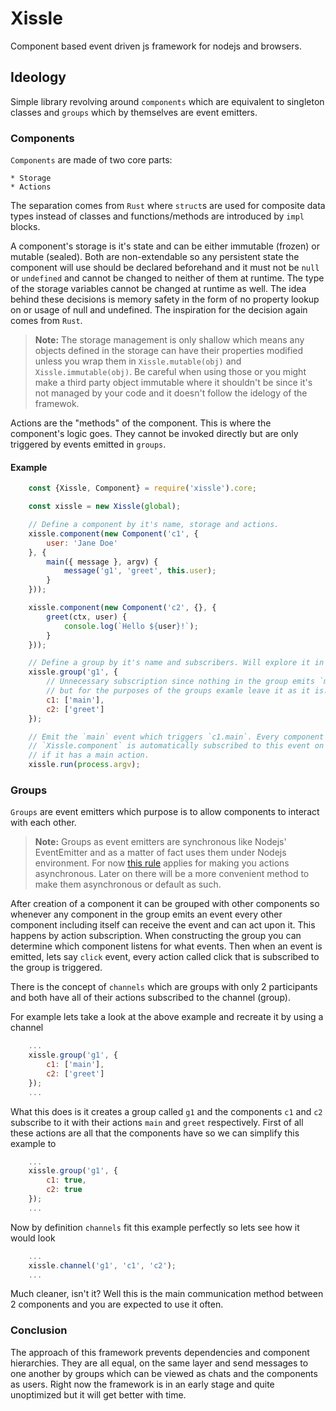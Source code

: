 # Xissle

Component based event driven js framework for nodejs and browsers.

## Ideology

Simple library revolving around `components` which are equivalent to singleton classes and `groups`
which by themselves are event emitters.

### Components

`Components` are made of two core parts:

    * Storage
    * Actions

The separation comes from `Rust` where `struct`s are used for composite data types instead of
classes and functions/methods are introduced by `impl` blocks.

A component's storage is it's state and can be either immutable (frozen) or mutable (sealed).
Both are non-extendable so any persistent state the component will use should be declared beforehand
and it must not be `null` or `undefined` and cannot be changed to neither of them at runtime.
The type of the storage variables cannot be changed at runtime as well. The idea behind these
decisions is memory safety in the form of no property lookup on or usage of null and undefined.
The inspiration for the decision again comes from `Rust`.

> **Note:** The storage management is only shallow which means any objects
defined in the storage can have their properties modified unless you wrap them in
`Xissle.mutable(obj)` and `Xissle.immutable(obj)`.
Be careful when using those or you might make a third party object immutable where it shouldn't be
since it's not managed by your code and it doesn't follow the idelogy of the framewok.

Actions are the "methods" of the component. This is where the component's logic goes. They cannot be
invoked directly but are only triggered by events emitted in `groups`.

#### Example
```JavaScript
    const {Xissle, Component} = require('xissle').core;

    const xissle = new Xissle(global);

    // Define a component by it's name, storage and actions.
    xissle.component(new Component('c1', {
        user: 'Jane Doe'
    }, {
        main({ message }, argv) {
            message('g1', 'greet', this.user);
        }
    }));

    xissle.component(new Component('c2', {}, {
        greet(ctx, user) {
            console.log(`Hello ${user}!`);
        }
    }));

    // Define a group by it's name and subscribers. Will explore it in the next section.
    xissle.group('g1', {
        // Unnecessary subscription since nothing in the group emits `main`
        // but for the purposes of the groups examle leave it as it is.
        c1: ['main'],
        c2: ['greet']
    });

    // Emit the `main` event which triggers `c1.main`. Every component registered through
    // `Xissle.component` is automatically subscribed to this event on the `global` component
    // if it has a main action.
    xissle.run(process.argv);
```

### Groups

`Groups` are event emitters which purpose is to allow components to interact with each other.

> **Note:** Groups as event emitters are synchronous like Nodejs' EventEmitter and
as a matter of fact uses them under Nodejs environment. For now
[this rule](https://nodejs.org/api/events.html#events_asynchronous_vs_synchronous) applies for making
you actions asynchronous. Later on there will be a more convenient method to make them asynchronous or default as such.

After creation of a component it can be grouped with other components so whenever any component in
the group emits an event every other component including itself can receive the event and can act
upon it. This happens by action subscription. When constructing the group you can determine which
component listens for what events. Then when an event is emitted, lets say `click` event, every
action called click that is subscribed to the group is triggered.

There is the concept of `channels` which are groups with only 2 participants and both have all of
their actions subscribed to the channel (group).

For example lets take a look at the above example and recreate it by using a channel

```JavaScript
    ...
    xissle.group('g1', {
        c1: ['main'],
        c2: ['greet']
    });
    ...
```

What this does is it creates a group called `g1` and the components `c1` and `c2` subscribe to it
with their actions `main` and `greet` respectively. First of all these actions are all that the
components have so we can simplify this example to

```JavaScript
    ...
    xissle.group('g1', {
        c1: true,
        c2: true
    });
    ...
```

Now by definition `channels` fit this example perfectly so lets see how it would look

```JavaScript
    ...
    xissle.channel('g1', 'c1', 'c2');
    ...
```

Much cleaner, isn't it? Well this is the main communication method between 2 components and you
are expected to use it often.

### Conclusion

The approach of this framework prevents dependencies and component hierarchies. They are all equal,
on the same layer and send messages to one another by groups which can be viewed as chats and the
components as users. Right now the framework is in an early stage and quite unoptimized but it
will get better with time.

